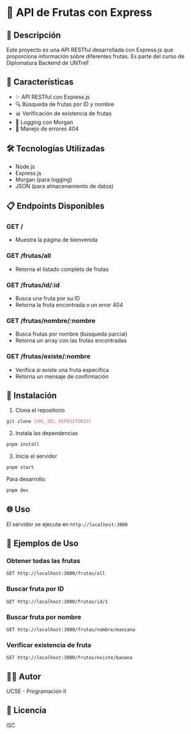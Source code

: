 # 🍎 API de Frutas con Express

## 📝 Descripción

Este proyecto es una API RESTful desarrollada con Express.js que proporciona información sobre diferentes frutas. Es parte del curso de Diplomatura Backend de UNTreF.

## 🚀 Características

- ✨ API RESTful con Express.js
- 🔍 Búsqueda de frutas por ID y nombre
- 📊 Verificación de existencia de frutas
- 📝 Logging con Morgan
- 🎯 Manejo de errores 404

## 🛠️ Tecnologías Utilizadas

- Node.js
- Express.js
- Morgan (para logging)
- JSON (para almacenamiento de datos)

## 📋 Endpoints Disponibles

### GET /

- Muestra la página de bienvenida

### GET /frutas/all

- Retorna el listado completo de frutas

### GET /frutas/id/:id

- Busca una fruta por su ID
- Retorna la fruta encontrada o un error 404

### GET /frutas/nombre/:nombre

- Busca frutas por nombre (búsqueda parcial)
- Retorna un array con las frutas encontradas

### GET /frutas/existe/:nombre

- Verifica si existe una fruta específica
- Retorna un mensaje de confirmación

## 🚀 Instalación

1. Clona el repositorio

```bash
git clone [URL_DEL_REPOSITORIO]
```

2. Instala las dependencias

```bash
pnpm install
```

3. Inicia el servidor

```bash
pnpm start
```

Para desarrollo:

```bash
pnpm dev
```

## 🌐 Uso

El servidor se ejecuta en `http://localhost:3000`

## 📝 Ejemplos de Uso

### Obtener todas las frutas

```http
GET http://localhost:3000/frutas/all
```

### Buscar fruta por ID

```http
GET http://localhost:3000/frutas/id/1
```

### Buscar fruta por nombre

```http
GET http://localhost:3000/frutas/nombre/manzana
```

### Verificar existencia de fruta

```http
GET http://localhost:3000/frutas/existe/banana
```

## 👨‍💻 Autor

UCSE - Programación II

## 📄 Licencia

ISC
